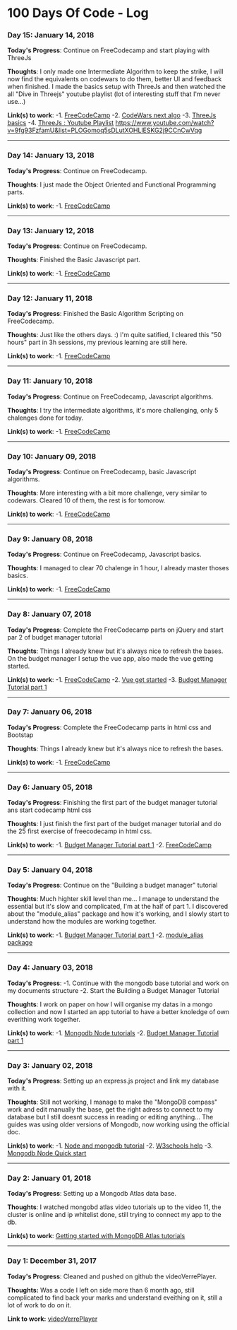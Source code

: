 # 100 Days Of Code - Log


### Day 15: January 14, 2018 

**Today's Progress**: Continue on FreeCodecamp and start playing with ThreeJs

**Thoughts**: I only made one Intermediate Algorithm to keep the strike, I will now find the equivalents on codewars to do them, better UI and feedback when finished.
I made the basics setup with ThreeJs and then watched the all "Dive in Threejs" youtube playlist (lot of interesting stuff that I'm never use...)

**Link(s) to work**: 
-1. [FreeCodeCamp](https://www.freecodecamp.org/leomarius)
-2. [CodeWars next algo](https://www.codewars.com/kata/single-word-pig-latin/train/javascript)
-3. [ThreeJs basics](https://threejs.org/docs/index.html#manual/introduction/Creating-a-scene)
-4. [ThreeJs : Youtube Playlist](https://www.youtube.com/playlist?list=PL08jItIqOb2qyMOhtEUoLh100KpccQiRf)
https://www.youtube.com/watch?v=9fg93FzfamU&list=PLOGomoq5sDLutXOHLlESKG2j9CCnCwVqg

------------

### Day 14: January 13, 2018 

**Today's Progress**: Continue on FreeCodecamp.

**Thoughts**: I just made the Object Oriented and Functional Programming parts.

**Link(s) to work**: 
-1. [FreeCodeCamp](https://www.freecodecamp.org/leomarius)

------------

### Day 13: January 12, 2018 

**Today's Progress**: Continue on FreeCodecamp.

**Thoughts**: Finished the Basic Javascript part.

**Link(s) to work**: 
-1. [FreeCodeCamp](https://www.freecodecamp.org/leomarius)

------------

### Day 12: January 11, 2018 

**Today's Progress**: Finished the Basic Algorithm Scripting on FreeCodecamp.

**Thoughts**: Just like the others days. :) I'm quite satified, I cleared this "50 hours" part in 3h sessions, my previous learning are still here.

**Link(s) to work**: 
-1. [FreeCodeCamp](https://www.freecodecamp.org/leomarius)

-----------

### Day 11: January 10, 2018 

**Today's Progress**: Continue on FreeCodecamp, Javascript algorithms.

**Thoughts**: I try the intermediate algorithms, it's more challenging, only 5 chalenges done for today.

**Link(s) to work**: 
-1. [FreeCodeCamp](https://www.freecodecamp.org/leomarius)

-----------

### Day 10: January 09, 2018 

**Today's Progress**: Continue on FreeCodecamp, basic Javascript algorithms.

**Thoughts**: More interesting with a bit more challenge, very similar to codewars. Cleared 10 of them, the rest is for tomorow.

**Link(s) to work**: 
-1. [FreeCodeCamp](https://www.freecodecamp.org/leomarius)

-----------

### Day 9: January 08, 2018 

**Today's Progress**: Continue on FreeCodecamp, Javascript basics.

**Thoughts**: I managed to clear 70 chalenge in 1 hour, I already master thoses basics.

**Link(s) to work**: 
-1. [FreeCodeCamp](https://www.freecodecamp.org/leomarius)

-----------

### Day 8: January 07, 2018 

**Today's Progress**: Complete the FreeCodecamp parts on jQuery and start par 2 of budget manager tutorial

**Thoughts**: Things I already knew but it's always nice to refresh the bases.
On the budget manager I setup the vue app, also made the vue getting started.

**Link(s) to work**: 
-1. [FreeCodeCamp](https://www.freecodecamp.org/leomarius)
-2. [Vue get started](https://vuejs.org/v2/guide/)
-3. [Budget Manager Tutorial part 1](https://codeburst.io/building-a-budget-manager-with-vue-js-and-node-js-part-ii-f08c410c944d)


-----------

### Day 7: January 06, 2018 

**Today's Progress**: Complete the FreeCodecamp parts in html css and Bootstap

**Thoughts**: Things I already knew but it's always nice to refresh the bases.

**Link(s) to work**: 
-1. [FreeCodeCamp](https://www.freecodecamp.org/leomarius)

-----------

### Day 6: January 05, 2018 

**Today's Progress**: Finishing the first part of the budget manager tutorial ans start codecamp html css

**Thoughts**: I just finish the first part of the budget manager tutorial and do the 25 first exercise of freecodecamp in html css.

**Link(s) to work**: 
-1. [Budget Manager Tutorial part 1](https://codeburst.io/building-a-budget-manager-with-vue-js-and-node-js-part-i-f3d7311822a8)
-2. [FreeCodeCamp](https://www.freecodecamp.org/challenges/nest-an-anchor-element-within-a-paragraph)

-------------

### Day 5: January 04, 2018 

**Today's Progress**: Continue on the "Building a budget manager" tutorial

**Thoughts**: Much highter skill level than me... I manage to understand the essential but it's slow and complicated, I'm at the half of part 1.
I discovered about the "module_alias" package and how it's working, and I slowly start to understand how the modules are working together. 

**Link(s) to work**: 
-1. [Budget Manager Tutorial part 1](https://codeburst.io/building-a-budget-manager-with-vue-js-and-node-js-part-i-f3d7311822a8)
-2. [module_alias package](https://www.npmjs.com/package/module-alias)

-------------

### Day 4: January 03, 2018 

**Today's Progress**: -1. Continue with the mongodb base tutorial and work on my documents structure
-2. Start the Building a Budget Manager Tutorial

**Thoughts**: I work on paper on how I will organise my datas in a mongo collection and now I started an app tutorial to have a better knoledge of own everithing work together.

**Link(s) to work**: 
-1. [Mongodb Node tutorials](http://mongodb.github.io/node-mongodb-native/3.0/tutorials/projections/)
-2. [Budget Manager Tutorial part 1](https://codeburst.io/building-a-budget-manager-with-vue-js-and-node-js-part-i-f3d7311822a8)

-------------

### Day 3: January 02, 2018 

**Today's Progress**: Setting up an express.js project and link my database with it.

**Thoughts**: Still not working, I manage to make the "MongoDB compass" work and edit manually the base, get the right adress to connect to my database but I still doesnt success in reading or editing anything...
The guides was using older versions of Mongodb, now working using the official doc.

**Link(s) to work**:
-1. [Node and mongodb tutorial](https://zestedesavoir.com/tutoriels/312/debuter-avec-mongodb-pour-node-js/)
-2. [W3schools help](https://www.w3schools.com/nodejs/nodejs_mongodb.asp)
-3. [Mongodb Node Quick start](http://mongodb.github.io/node-mongodb-native/3.0/quick-start/quick-start/)

-------------

### Day 2: January 01, 2018 

**Today's Progress**: Setting up a Mongodb Atlas data base.

**Thoughts**: I watched mongobd atlas video tutorials up to the video 11, the cluster is online and ip whitelist done, still trying to connect my app to the db.

**Link(s) to work**: [ Getting started with MongoDB Atlas tutorials](https://www.youtube.com/watch?v=tpz-6Trd1UI&list=PL4RCxklHWZ9smTpR3hUdq53Su601yCPLj&index=8)

-------------

### Day 1: December 31, 2017

**Today's Progress**: Cleaned and pushed on github the videoVerrePlayer.

**Thoughts:** Was a code I left on side more than 6 month ago, still complicated to find back your marks and understand eveithing on it, still a lot of work to do on it.

**Link to work:** [videoVerrePlayer](https://github.com/LeoMarius/videoVerrePlayer)

